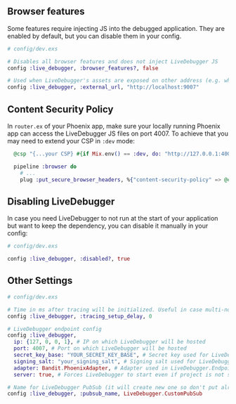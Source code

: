 ## Browser features

Some features require injecting JS into the debugged application. They are enabled by default, but you can disable them in your config.

```elixir
# config/dev.exs

# Disables all browser features and does not inject LiveDebugger JS
config :live_debugger, :browser_features?, false

# Used when LiveDebugger's assets are exposed on other address (e.g. when run inside Docker)
config :live_debugger, :external_url, "http://localhost:9007"
```

## Content Security Policy

In `router.ex` of your Phoenix app, make sure your locally running Phoenix app can access the LiveDebugger JS files on port 4007. To achieve that you may need to extend your CSP in `:dev` mode:

```elixir
  @csp "{...your CSP} #{if Mix.env() == :dev, do: "http://127.0.0.1:4007"}"

  pipeline :browser do
    # ...
    plug :put_secure_browser_headers, %{"content-security-policy" => @csp}
```

## Disabling LiveDebugger

In case you need LiveDebugger to not run at the start of your application but want to keep the dependency, you can disable it manually in your config:

```elixir
# config/dev.exs

config :live_debugger, :disabled?, true
```

## Other Settings

```elixir
# config/dev.exs

# Time in ms after tracing will be initialized. Useful in case multi-nodes envs
config :live_debugger, :tracing_setup_delay, 0

# LiveDebugger endpoint config
config :live_debugger,
  ip: {127, 0, 0, 1}, # IP on which LiveDebugger will be hosted
  port: 4007, # Port on which LiveDebugger will be hosted
  secret_key_base: "YOUR_SECRET_KEY_BASE", # Secret key used for LiveDebugger.Endpoint
  signing_salt: "your_signing_salt", # Signing salt used for LiveDebugger.Endpoint
  adapter: Bandit.PhoenixAdapter, # Adapter used in LiveDebugger.Endpoint
  server: true, # Forces LiveDebugger to start even if project is not started with the `mix phx.server`

# Name for LiveDebugger PubSub (it will create new one so don't put already used name)
config :live_debugger, :pubsub_name, LiveDebugger.CustomPubSub
```
